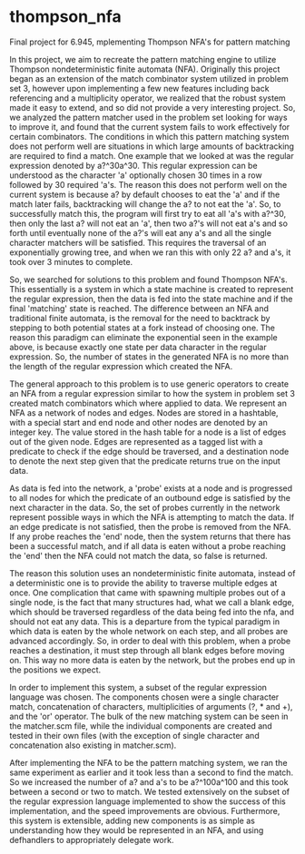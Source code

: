 thompson_nfa
============

Final project for 6.945, mplementing Thompson NFA's for pattern matching


In this project, we aim to recreate the pattern matching engine to utilize Thompson nondeterministic finite automata (NFA).  Originally this project began as an extension of the match combinator system utilized in problem set 3, however upon implementing a few new features including back referencing and a multiplicity operator, we realized that the robust system made it easy to extend, and so did not provide a very interesting project.  So, we analyzed the pattern matcher used in the problem set looking for ways to improve it, and found that the current system fails to work effectively for certain combinators.  The conditions in which this pattern matching system does not perform well are situations in which large amounts of backtracking are required to find a match.  One example that we looked at was the regular expression denoted by a?^30a^30.  This regular expression can be understood as the character 'a' optionally chosen 30 times in a row followed by 30 required 'a's.  The reason this does not perform well on the current system is because a? by default chooses to eat the 'a' and if the match later fails, backtracking will change the a? to not eat the 'a'.  So, to successfully match this, the program will first try to eat all 'a's with a?^30, then only the last a? will not eat an 'a', then two a?'s will not eat a's and so forth until eventually none of the a?'s will eat any a's and all the single character matchers will be satisfied.  This requires the traversal of an exponentially growing tree, and when we ran this with only 22 a? and a's, it took over 3 minutes to complete.  

So, we searched for solutions to this problem and found Thompson NFA's. This essentially is a system in which a state machine is created to represent the regular expression, then the data is fed into the state machine and if the final 'matching' state is reached.  The difference between an NFA and traditional finite automata, is the removal for the need to backtrack by stepping to both potential states at a fork instead of choosing one.  The reason this paradigm can eliminate the exponential seen in the example above, is because exactly one state per data character in the regular expression.  So, the number of states in the generated NFA is no more than the length of the regular expression which created the NFA. 

The general approach to this problem is to use generic operators to create an NFA from a regular expression similar to how the system in problem set 3 created match combinators which where applied to data.  We represent an NFA as a network of nodes and edges.  Nodes are stored in a hashtable, with a special start and end node and other nodes are denoted by an integer key.  The value stored in the hash table for a node is a list of edges out of the given node.  Edges are represented as a tagged list with a predicate to check if the edge should be traversed, and a destination node to denote the next step given that the predicate returns true on the input data. 

As data is fed into the network, a 'probe' exists at a node and is progressed  to all nodes for which the predicate of an outbound edge is satisfied by the next character in the data.  So, the set of probes currently in the network represent possible ways in which the NFA is attempting to match the data.  If an edge predicate is not satisfied, then the probe is removed from the NFA.  If any probe reaches the 'end' node, then the system returns that there has been a successful match, and if all data is eaten without a probe reaching the 'end' then the NFA could not match the data, so false is returned.

The reason this solution uses an nondeterministic finite automata, instead of a deterministic one is to provide the ability to traverse multiple edges at once.  One complication that came with spawning multiple probes out of a single node, is the fact that many structures had, what we call a blank edge, which should be traversed regardless of the data being fed into the nfa, and should not eat any data.  This is a departure from the typical paradigm in which data is eaten by the whole network on each step, and all probes are advanced accordingly.  So, in order to deal with this problem, when a probe reaches a destination, it must step through all blank edges before moving on.  This way no more data is eaten by the network, but the probes end up in the positions we expect.  

In order to implement this system, a subset of the regular expression language was chosen.  The components chosen were a single character match, concatenation of characters, multiplicities of arguments (?, * and +), and the 'or' operator.  The bulk of the new matching system can be seen in the matcher.scm file, while the individual components are created and tested in their own files (with the exception of single character and concatenation also existing in matcher.scm).

After implementing the NFA to be the pattern matching system, we ran the same experiment as earlier and it took less than a second to find the match. So we increased the number of a? and a's to be a?^100a^100 and this took between a second or two to match.  We tested extensively on the subset of the regular expression language implemented to show the success of this implementation, and the speed improvements are obvious.  Furthermore, this system is extensible, adding new components is as simple as understanding how they would be represented in an NFA, and using defhandlers to appropriately delegate work.
